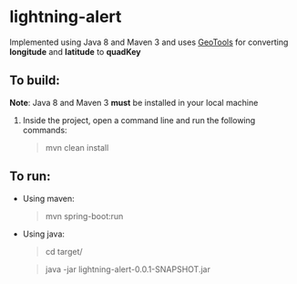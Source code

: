 # lightning-alert

Implemented using Java 8 and Maven 3 and uses [GeoTools](https://github.com/geotools/geotools) for converting <b>longitude</b> and <b>latitude</b> to <b>quadKey</b>


## To build:

<b>Note</b>: Java 8 and Maven 3 <b>must</b> be installed in your local machine

1. Inside the project, open a command line and run the following commands:

	> mvn clean install

## To run:

* Using maven:

	> mvn spring-boot:run

* Using java:

	
	> cd target/
	
	> java -jar lightning-alert-0.0.1-SNAPSHOT.jar
	